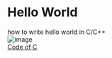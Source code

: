 # Hello World
how to write hello world in C/C++  
![image](https://user-images.githubusercontent.com/104252631/174271788-cd067e9f-9899-4820-ad69-60f072e0adfa.png)  
[Code of C](https://github.com/mAdithya1/hello_c/blob/main/hello.c)
